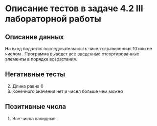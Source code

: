 # Описание тестов в задаче 4.2 III лабораторной работы
## Описание данных
На вход подается последовательность чисел ограниченная 10 или не числом . Программа выведет все введенные отсортированные элементы в порядке возрастания.
## Негативные тесты
2. Длина равна 0
3. Конечного значения нет и чисел больше чем можно
## Позитивные числа
1. Все числа валидные
